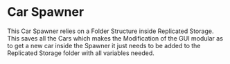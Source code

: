 # Car Spawner
This Car Spawner relies on a Folder Structure inside Replicated Storage. This saves all the Cars which makes the Modification of the GUI modular as to get a new car inside the Spawner it just needs to be added to the Replicated Storage folder with all variables needed.